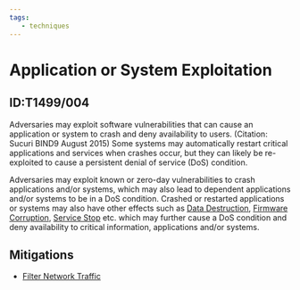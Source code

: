 ```yaml
---
tags:
   - techniques
---
```

# Application or System Exploitation
## ID:T1499/004
Adversaries may exploit software vulnerabilities that can cause an application or system to crash and deny availability to users. (Citation: Sucuri BIND9 August 2015) Some systems may automatically restart critical applications and services when crashes occur, but they can likely be re-exploited to cause a persistent denial of service (DoS) condition.

Adversaries may exploit known or zero-day vulnerabilities to crash applications and/or systems, which may also lead to dependent applications and/or systems to be in a DoS condition. Crashed or restarted applications or systems may also have other effects such as [Data Destruction](techniques/T1485), [Firmware Corruption](techniques/T1495), [Service Stop](techniques/T1489) etc. which may further cause a DoS condition and deny availability to critical information, applications and/or systems. 
## Mitigations
* [Filter Network Traffic](mitigations/M1037)
